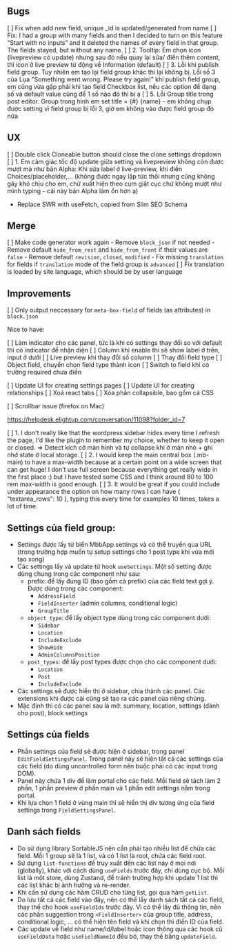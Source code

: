 ## Bugs
[ ] Fix when add new field, unique _id is updated/generated from name
[ ] Fix:  I had a group with many fields and then I decided to turn on this feature “Start with no inputs” and it deleted the names of every field in that group. The fields stayed, but without any name.
[ ] 2. Tooltip: Em chọn icon (livepreview có update) nhưng sau đó nếu quay lại sửa/ điền thêm content, thì icon ở live preview từ động về Information (default)
[ ] 3. Lỗi khi publish field group. Tuy nhiên em tạo lại field group khác thì lại không bị. Lỗi số 3 của Lụa "Something went wrong. Please try again!" khi publish field group,  em cũng vừa gặp phải khi tạo field Checkbox list, nếu các option để dạng số và default value cũng để 1 số nào đó thì bị ạ
[ ] 5. Lỗi Group title trong post editor. Group trong hình em set title = {#} {name}  - em không chụp được setting vì field group bị lỗi 3, giờ em không vào được field group đó nữa

## UX
[ ] Double click Cloneable button should close the clone settings dropdown
[ ] 1. Em cảm giác tốc độ update giữa setting và livepreview không còn được mượt mà như bản Alpha: Khi sửa label ở live-preview, khi điền Choices/placeholder,... (không được ngay lập tức thôi nhưng cũng không gây khó chịu cho em, chữ xuất hiện theo cụm giật cục chứ không mượt như mình typing - cái này bản Alpha làm ổn hơn ạ)

- Replace SWR with useFetch, copied from Slim SEO Schema

## Merge
[ ] Make code generator work again
	- Remove `block_json` if not needed
	- Remove default `hide_from_rest` and `hide_from_front` if their values are `false`
	- Remove default `revision`, `closed`, `modified`
	- Fix missing `translation` for fields if `translation` mode of the field group is `advanced`
[ ] Fix translation is loaded by site language, which should be by user language

## Improvements
[ ] Only output neccessary for `meta-box-field` of fields (as attributes) in `block.json`

Nice to have:

[ ] Làm indicator cho các panel, tức là khi có settings thay đổi so với default thì có indicator để nhận diện
[ ] Column khi enable thì sẽ show label ở trên, input ở dưới
[ ] Live preview khi thay đổi số column
[ ] Thay đổi field type
[ ] Object field, chuyển chọn field type thành icon
[ ] Switch to field khi có trường required chưa điền

[ ] Update UI for creating settings pages
[ ] Update UI for creating relationships
	[ ] Xoá react tabs
	[ ] Xóa phần collapsible, bao gồm cả CSS

[ ] Scrollbar issue (firefox on Mac)

https://helpdesk.elightup.com/conversation/11098?folder_id=7

[ ] 1. I don't really like that the wordpress sidebar hides every time I refresh the page, I'd like the plugin to remember my choice, whether to keep it open or closed. => Detect kích cỡ màn hình và tự collapse khi ở màn nhỏ + ghi nhớ state ở local storage.
[ ] 2. I would keep the main central box (.mb-main) to have a max-width because at a certain point on a wide screen that can get huge! I don’t use full screen because everything get really wide in the first place :) but I have tested some CSS and I think around 80 to 100 rem max-width is good enough.
[ ] 3. It would be great if you could include under appearance the option on how many rows I can have { "textarea_rows": 10 }, typing this every time for examples 10 times, takes a lot of time.

## Settings của field group:

- Settings được lấy từ biến MbbApp.settings và có thể truyền qua URL (trong trường hợp muốn tự setup settings cho 1 post type khi vừa mới tạo xong)
- Các settings lấy và update từ hook `useSettings`. Một số setting được dùng chung trong các component như sau:
	- prefix: để lấy đúng ID (bao gồm cả prefix) của các field text gợi ý. Được dùng trong các component:
		+ `AddressField`
		+ `FieldInserter` (admin columns, conditional logic)
		+ `GroupTitle`
	- `object_type`: để lấy object type dùng trong các component dưới:
		+ `Sidebar`
		+ `Location`
		+ `IncludeExclude`
		+ `ShowHide`
		+ `AdminColumnsPosition`
	- `post_types`: để lấy post types được chọn cho các component dưới:
		+ `Location`
		+ `Post`
		+ `IncludeExclude`
- Các settings sẽ được hiển thị ở sidebar, chia thành các panel. Các extensions khi được cài cũng sẽ tạo ra các panel của riêng chúng.
- Mặc định thì có các panel sau là mở: summary, location, settings (dành cho post), block settings

## Settings của fields

- Phần settings của field sẽ được hiện ở sidebar, trong panel `EditFieldSettingsPanel`. Trong panel này sẽ hiện tất cả các settings của các field (do dùng uncontrolled form nên buộc phải có các input trong DOM).
- Panel này chứa 1 div để làm portal cho các field. Mỗi field sẽ tách làm 2 phần, 1 phần preview ở phần main và 1 phần edit settings nằm trong portal.
- Khi lựa chọn 1 field ở vùng main thì sẽ hiển thị div tương ứng của field settings trong `FieldSettingsPanel`.

## Danh sách fields

- Do sử dụng library SortableJS nên cần phải tạo nhiều list để chứa các field. Mỗi 1 group sẽ là 1 list, và có 1 list là root, chứa các field root.
- Sử dụng `list-functions` để truy xuất đến các list này ở mọi nơi (globally), khác với cách dùng `useFields` trước đây, chỉ dùng cục bộ. Mỗi list là một store, dùng Zustand, để tránh trường hợp khi update 1 list thì các list khác bị ảnh hưởng và re-render.
- Khi cần sử dụng các hàm CRUD cho từng list, gọi qua hàm `getList`.
- Do lưu tất cả các field vào đây, nên có thể lấy danh sách tất cả các field, thay thế cho hook `useFieldIds` trước đây. Vì có thể lấy đủ thông tin, nên các phần suggestion trong `<FieldInserter>` của group title, address, conditional logic, ... có thể hiện tên field và khi chọn thì điền ID của field.
- Các update về field như name/id/label hoặc icon thông qua các hook cũ `useFieldData` hoặc `useFieldNameId` đều bỏ, thay thế bằng `updateField`.
